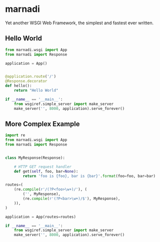 marnadi
=======

Yet another WSGI Web Framework, the simplest and fastest ever written.

Hello World
-------
```python
from marnadi.wsgi import App
from marnadi import Response

application = App()


@application.route('/')
@Response.decorator
def hello():
    return "Hello World"

if __name__ == '__main__':
    from wsgiref.simple_server import make_server
    make_server('', 8000, application).serve_forever()
```

More Complex Example
-------
```python
import re
from marnadi.wsgi import App
from marnadi import Response


class MyResponse(Response):

    # HTTP GET request handler
    def get(self, foo, bar=None):
        return 'foo is {foo}, bar is {bar}'.format(foo=foo, bar=bar)

routes=(
    (re.compile(r'/(?P<foo>\w+)/'), (
        ('', MyResponse),
        (re.compile(r'(?P<bar>\w+)/$'), MyResponse),
    )),
)

application = App(routes=routes)

if __name__ == '__main__':
    from wsgiref.simple_server import make_server
    make_server('', 8000, application).serve_forever()
```
